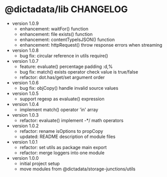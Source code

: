 # @dictadata/lib CHANGELOG

- version 1.0.9
  - enhancement: waitFor() function
  - enhancement: file exists() function
  - enhancement: contentTypeIsJSON() function
  - enhancement: httpRequest() throw response errors when streaming
- version 1.0.8
  - bug fix: circular reference in utils require()
- version 1.0.7
  - feature: evaluate() percentage padding :d,%
  - bug fix: match() exists operator check value is true/false
  - refactor: dot.has/get/set argument order
- version 1.0.6
  - bug fix: objCopy() handle invalid source values
- version 1.0.5
  - support regexp as evaluate() expression
- version 1.0.4
  - implement match() operator 'in' array
- version 1.0.3
  - refactor: evaluate() implement -*/ math operators
- version 1.0.2
  - refactor: rename isOptions to propCopy
  - updated: README description of module files
- version 1.0.1
  - refactor: set utils as package main export
  - refactor: merge loggers into one module
- version 1.0.0
  - initial project setup
  - move modules from @dictadata/storage-junctions/utils
